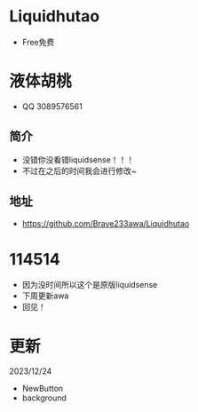 # Liquidhutao

- Free免费

# 液体胡桃

- QQ 3089576561

## 简介

- 没错你没看错liquidsense！！！
- 不过在之后的时间我会进行修改~

## 地址

- https://github.com/Brave233awa/Liquidhutao

# 114514

- 因为没时间所以这个是原版liquidsense
- 下周更新awa
- 回见！

# 更新

2023/12/24

- NewButton
- background
